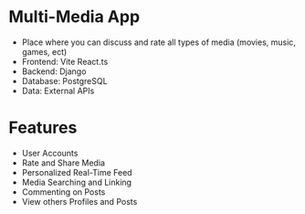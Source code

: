 # Multi-Media App
 - Place where you can discuss and rate all types of media (movies, music, games, ect)
 - Frontend: Vite React.ts
 - Backend:  Django 
 - Database: PostgreSQL
 - Data: External APIs

 # Features
 - User Accounts
 - Rate and Share Media
 - Personalized Real-Time Feed
 - Media Searching and Linking
 - Commenting on Posts
 - View others Profiles and Posts
